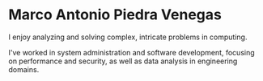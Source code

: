 # Marco Antonio Piedra Venegas

I enjoy analyzing and solving complex, intricate problems in computing.

I've worked in system administration and software development,
focusing on performance and security,
as well as data analysis in engineering domains.

